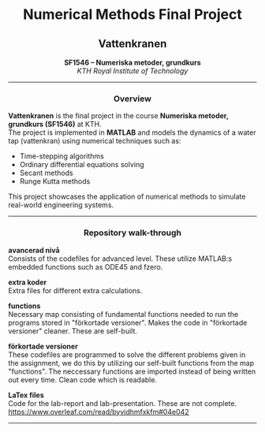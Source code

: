 
<h1 align="center">Numerical Methods Final Project</h1>
<h2 align="center">Vattenkranen</h2>

<p align="center">
  <b>SF1546 – Numeriska metoder, grundkurs</b><br>
  <i>KTH Royal Institute of Technology</i><br>
</p>

---

<h3 align="center">Overview</h3>

**Vattenkranen** is the final project in the course **Numeriska metoder, grundkurs (SF1546)** at KTH.  
The project is implemented in **MATLAB** and models the dynamics of a water tap (vattenkran) using numerical techniques such as:

- Time-stepping algorithms
- Ordinary differential equations solving
- Secant methods
- Runge Kutta methods

This project showcases the application of numerical methods to simulate real-world engineering systems.

---

<h3 align="center">Repository walk-through</h3>

**avancerad nivå**<br>
Consists of the codefiles for advanced level. These utilize MATLAB:s embedded functions such as ODE45 and fzero.

**extra koder**<br>
Extra files for different extra calculations.

**functions**<br>
Necessary map consisting of fundamental functions needed to run the programs stored in "förkortade versioner". Makes the code in "förkortade versioner" cleaner. These are self-built.

**förkortade versioner**<br>
These codefiles are programmed to solve the different problems given in the assignment, we do this by utilizing our self-built functions from the map "functions". The neccessary functions are imported instead of being written out every time. Clean code which is readable.

**LaTex files**<br>
Code for the lab-report and lab-presentation. These are not complete.  
https://www.overleaf.com/read/byvjdhmfxkfm#04e042


---

